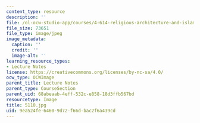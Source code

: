 ```yaml
---
content_type: resource
description: ''
file: /ol-ocw-studio-app/courses/4-614-religious-architecture-and-islamic-cultures-fall-2002/9ea524fe64609d72f66dbac2f6a439cd_5110.jpg
file_size: 73651
file_type: image/jpeg
image_metadata:
  caption: ''
  credit: ''
  image-alt: ''
learning_resource_types:
- Lecture Notes
license: https://creativecommons.org/licenses/by-nc-sa/4.0/
ocw_type: OCWImage
parent_title: Lecture Notes
parent_type: CourseSection
parent_uid: 68abeaab-4eff-532c-e858-18d3ffb567bd
resourcetype: Image
title: 5110.jpg
uid: 9ea524fe-6460-9d72-f66d-bac2f6a439cd
---
```

